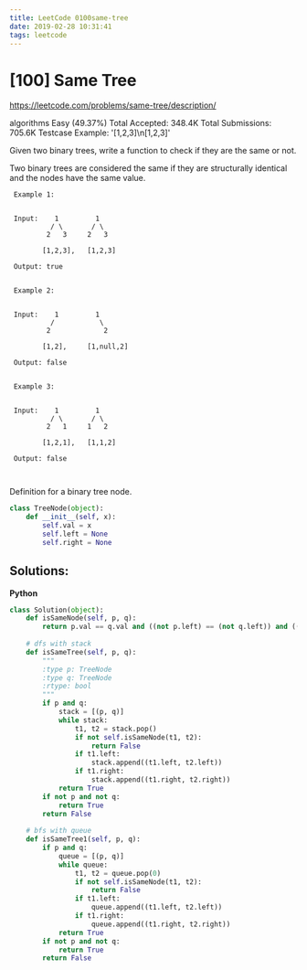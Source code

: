 ```yaml
---
title: LeetCode 0100same-tree
date: 2019-02-28 10:31:41
tags: leetcode
---
```


# [100] Same Tree

 https://leetcode.com/problems/same-tree/description/

 algorithms
 Easy (49.37%)
 Total Accepted:    348.4K
 Total Submissions: 705.6K
 Testcase Example:  '[1,2,3]\n[1,2,3]'

 Given two binary trees, write a function to check if they are the same or
 not.
 
 Two binary trees are considered the same if they are structurally identical
 and the nodes have the same value.

``` 
 Example 1:
 

 Input:    1         1
 ⁠         / \       / \
 ⁠        2   3     2   3
 
 ⁠       [1,2,3],   [1,2,3]
 
 Output: true
 
 
 Example 2:
 
 
 Input:    1         1
 ⁠         /           \
 ⁠        2             2
 
 ⁠       [1,2],     [1,null,2]
 
 Output: false
 
 
 Example 3:
 
 
 Input:    1         1
 ⁠         / \       / \
 ⁠        2   1     1   2
 
 ⁠       [1,2,1],   [1,1,2]
 
 Output: false
 
 
```
 Definition for a binary tree node.
 ```python
 class TreeNode(object):
     def __init__(self, x):
         self.val = x
         self.left = None
         self.right = None
```
## Solutions:
**Python**
```python
class Solution(object):
    def isSameNode(self, p, q):
        return p.val == q.val and ((not p.left) == (not q.left)) and ((not p.right) == (not q.right))
    
    # dfs with stack
    def isSameTree(self, p, q):
        """
        :type p: TreeNode
        :type q: TreeNode
        :rtype: bool
        """
        if p and q:
            stack = [(p, q)]
            while stack:
                t1, t2 = stack.pop()
                if not self.isSameNode(t1, t2):
                    return False
                if t1.left:
                    stack.append((t1.left, t2.left))
                if t1.right:
                    stack.append((t1.right, t2.right))
            return True
        if not p and not q:
            return True
        return False
    
    # bfs with queue
    def isSameTree1(self, p, q):
        if p and q:
            queue = [(p, q)]
            while queue:
                t1, t2 = queue.pop(0)
                if not self.isSameNode(t1, t2):
                    return False
                if t1.left:
                    queue.append((t1.left, t2.left))
                if t1.right:
                    queue.append((t1.right, t2.right))
            return True
        if not p and not q:
            return True
        return False    
```
